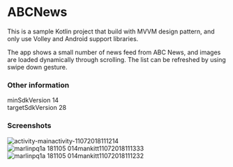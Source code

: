 # ABCNews

This is a sample Kotlin project that build with MVVM design pattern, and only use Volley and Android support libraries.

The app shows a small number of news feed from ABC News, and images are loaded dynamically through scrolling. The list can be refreshed by using swipe down gesture.

### Other information
minSdkVersion 14<br>
targetSdkVersion 28


### Screenshots
![activity-mainactivity-11072018111214](https://user-images.githubusercontent.com/654012/48109098-05288400-e281-11e8-8470-c35cd66630f1.png)
<br>
![marlinpq1a 181105 014mankitt11072018111333](https://user-images.githubusercontent.com/654012/48109100-05288400-e281-11e8-8557-784f81c5cba0.gif)
<br>
![marlinpq1a 181105 014mankitt11072018111232](https://user-images.githubusercontent.com/654012/48109099-05288400-e281-11e8-899f-2142c212f8c7.gif)

